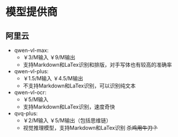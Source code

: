 # 模型提供商

## 阿里云
- qwen-vl-max: 
  - ￥3/M输入 ￥9/M输出
  - 支持Markdown和LaTex识别和排版，对手写体也有较高的准确率
- qwen-vl-plus:
  - ￥1.5/M输入 ￥4.5/M输出
  - 不支持Markdown和LaTex识别，可以识别纯文本
- qwen-vl-ocr:
  - ￥5/M输入
  - 支持Markdown和LaTex识别，速度奇快
- qvq-plus:
  - ￥2/M输入 ￥5/M输出（包括思维链）
  - 视觉推理模型，支持Markdown和LaTex识别 ~~杀鸡用牛刀？~~

